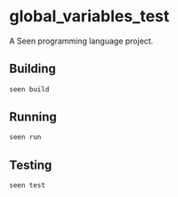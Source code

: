 # global_variables_test

A Seen programming language project.

## Building

```bash
seen build
```

## Running

```bash
seen run
```

## Testing

```bash
seen test
```
